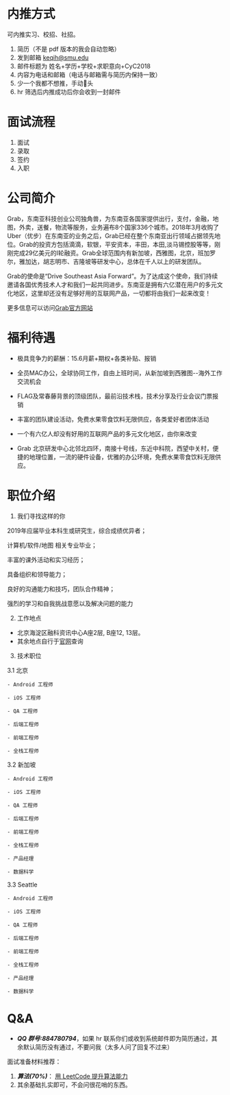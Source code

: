 # 内推方式 

可内推实习、校招、社招。

1. 简历（不是 pdf 版本的我会自动忽略）
2. 发到邮箱 keqih@smu.edu
3. 邮件标题为 姓名+学历+学校+求职意向+CyC2018
4. 内容为电话和邮箱（电话与邮箱需与简历内保持一致）
5. 少一个我都不想推，手动🐶头
6. hr 筛选后内推成功后你会收到一封邮件

#  面试流程

1. 面试
2. 录取
3. 签约
4. 入职


# 公司简介
Grab，东南亚科技创业公司独角兽，为东南亚各国家提供出行，支付，金融，地图，外卖，送餐，物流等服务，业务遍布8个国家336个城市。2018年3月收购了Uber（优步）在东南亚的业务之后，Grab已经在整个东南亚出行领域占据领先地位。Grab的投资方包括滴滴，软银，平安资本，丰田，本田,淡马锡控股等等，刚刚完成29亿美元的I轮融资。Grab全球范围内有新加坡，西雅图，北京，班加罗尔，雅加达，胡志明市、吉隆坡等研发中心，总体在千人以上的研发团队。

 

Grab的使命是“Drive Southeast Asia Forward”。为了达成这个使命，我们持续邀请各国优秀技术人才和我们一起共同进步。东南亚是拥有六亿潜在用户的多元文化地区，这里却还没有足够好用的互联网产品，一切都将由我们一起来改变！

 

更多信息可以访问[Grab官方网站](grab.careers)



# 福利待遇

- 极具竞争力的薪酬：15.6月薪+期权+各类补贴、报销

- 全员MAC办公，全球协同工作，自由上班时间，从新加坡到西雅图--海外工作交流机会

- FLAG及常春藤背景的顶级团队，最前沿技术栈，技术分享及行业会议门票报销

- 丰富的团队建设活动，免费水果零食饮料无限供应，各类爱好者团体活动

- 一个有六亿人却没有好用的互联网产品的多元文化地区，由你来改变

- Grab 北京研发中心北邻北四环，南接十号线，东近中科院，西望中关村，便捷的地理位置，一流的硬件设备，优雅的办公环境，免费水果零食饮料无限供应。



# 职位介绍

1. 我们寻找这样的你 

2019年应届毕业本科生或研究生，综合成绩优异者；

计算机/软件/地图 相关专业毕业；

丰富的课外活动和实习经历；

具备组织和领导能力；

良好的沟通能力和技巧，团队合作精神；

强烈的学习和自我挑战意愿以及解决问题的能力


2. 工作地点 

- 北京海淀区融科资讯中心A座2层, B座12, 13层。
- 其余地点自行于[官网](grab.careers)查询


3. 技术职位

3.1 北京

	- Android 工程师

	- iOS 工程师

	- QA 工程师

	- 后端工程师

	- 前端工程师

	- 全栈工程师

3.2 新加坡

    - Android 工程师
    
    - iOS 工程师
    
    - QA 工程师
    
    - 后端工程师
    
    - 前端工程师
    
    - 全栈工程师
    
    - 产品经理
    
    - 数据科学

3.3 Seattle

    - Android 工程师
    
    - iOS 工程师
    
    - QA 工程师
    
    - 后端工程师
    
    - 前端工程师
    
    - 全栈工程师
    
    - 产品经理
    
    - 数据科学


# Q&A

- ***QQ 群号:884780794***，如果 hr 联系你们或收到系统邮件即为简历通过，其余默认简历没有通过，不要问我（太多人问了回复不过来）

面试准备材料推荐：
1. ***算法(70%)***： [用 LeetCode 提升算法能力](https://xiaozhuanlan.com/leetcode-to-interview)
2. 其余基础扎实即可，不会问很花哨的东西。


